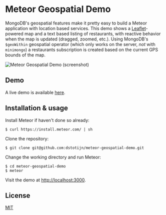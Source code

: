 # Meteor Geospatial Demo

MongoDB's geospatial features make it pretty easy to build a Meteor application
with location based services. This demo shows a
[Leaflet](http://leafletjs.com/)-powered map and a text based listing of
restaurants, with reactive behavior when the map is updated (dragged, zoomed,
etc.). Using MongoDB's `$geoWithin` geospatial operator (which only works on the
server, *not* with `minimongo`) a restaurants subscription is created based on
the current GPS bounds of the map.

![Meteor Geospatial Demo (screenshot)](https://i.imgur.com/aBRrlVI.jpg)

## Demo

A live demo is available [here](http://meteor-geospatial-demo.com/).

## Installation & usage

Install Meteor if haven't done so already:
```
$ curl https://install.meteor.com/ | sh
```
Clone the repository:
```
$ git clone git@github.com:dstotijn/meteor-geospatial-demo.git
```
Change the working directory and run Meteor:
```
$ cd meteor-geospatial-demo
$ meteor
```
Visit the demo at [http://localhost:3000](http://localhost:3000).

## License

[MIT](/LICENSE.md)
